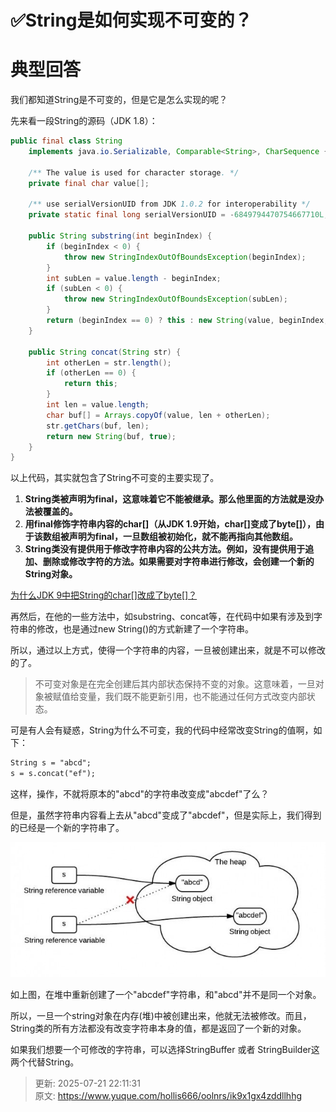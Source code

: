 # ✅String是如何实现不可变的？

# 典型回答


我们都知道String是不可变的，但是它是怎么实现的呢？



先来看一段String的源码（JDK 1.8）：



```java
public final class String
    implements java.io.Serializable, Comparable<String>, CharSequence {

    /** The value is used for character storage. */
    private final char value[];

    /** use serialVersionUID from JDK 1.0.2 for interoperability */
    private static final long serialVersionUID = -6849794470754667710L;

    public String substring(int beginIndex) {
        if (beginIndex < 0) {
            throw new StringIndexOutOfBoundsException(beginIndex);
        }
        int subLen = value.length - beginIndex;
        if (subLen < 0) {
            throw new StringIndexOutOfBoundsException(subLen);
        }
        return (beginIndex == 0) ? this : new String(value, beginIndex, subLen);
    }

    public String concat(String str) {
        int otherLen = str.length();
        if (otherLen == 0) {
            return this;
        }
        int len = value.length;
        char buf[] = Arrays.copyOf(value, len + otherLen);
        str.getChars(buf, len);
        return new String(buf, true);
    }
}
```



以上代码，其实就包含了String不可变的主要实现了。



1. **String类被声明为final，这意味着它不能被继承。那么他里面的方法就是没办法被覆盖的。**
2. **用final修饰字符串内容的char[]（从JDK 1.9开始，char[]变成了byte[]），由于该数组被声明为final，一旦数组被初始化，就不能再指向其他数组。**
3. **String类没有提供用于修改字符串内容的公共方法。例如，没有提供用于追加、删除或修改字符的方法。如果需要对字符串进行修改，会创建一个新的String对象。**



[为什么JDK 9中把String的char[]改成了byte[]？](https://www.yuque.com/hollis666/oolnrs/hcy7n8p0rhxro0xq)





再然后，在他的一些方法中，如substring、concat等，在代码中如果有涉及到字符串的修改，也是通过new String()的方式新建了一个字符串。



所以，通过以上方式，使得一个字符串的内容，一旦被创建出来，就是不可以修改的了。



> 不可变对象是在完全创建后其内部状态保持不变的对象。这意味着，一旦对象被赋值给变量，我们既不能更新引用，也不能通过任何方式改变内部状态。
>



可是有人会有疑惑，String为什么不可变，我的代码中经常改变String的值啊，如下：



```latex
String s = "abcd";
s = s.concat("ef");
```



这样，操作，不就将原本的"abcd"的字符串改变成"abcdef"了么？



但是，虽然字符串内容看上去从"abcd"变成了"abcdef"，但是实际上，我们得到的已经是一个新的字符串了。



![1693569145559-1464948e-b069-4234-8f03-40dba93f044b.jpeg](./img/oxOjvNyEd8f_Q176/1693569145559-1464948e-b069-4234-8f03-40dba93f044b-286523.jpeg)



如上图，在堆中重新创建了一个"abcdef"字符串，和"abcd"并不是同一个对象。



所以，一旦一个string对象在内存(堆)中被创建出来，他就无法被修改。而且，String类的所有方法都没有改变字符串本身的值，都是返回了一个新的对象。



如果我们想要一个可修改的字符串，可以选择StringBuffer 或者 StringBuilder这两个代替String。



> 更新: 2025-07-21 22:11:31  
> 原文: <https://www.yuque.com/hollis666/oolnrs/ik9x1gx4zddllhhg>